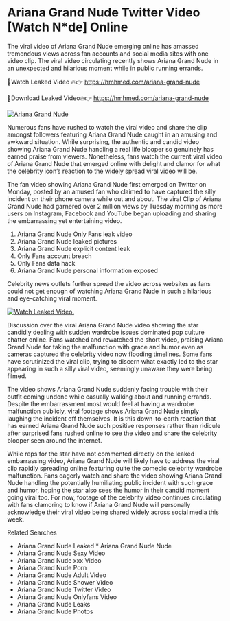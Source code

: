 ﻿# Ariana Grand Nude Twitter Video [Watch N*de] Online

The viral video of ﻿Ariana Grand Nude emerging online has amassed tremendous views across fan accounts and social media sites with one video clip. The viral video circulating recently shows ﻿Ariana Grand Nude in an unexpected and hilarious moment while in public running errands. 

🔴Watch Leaked Video 🔥👉  https://hmhmed.com/ariana-grand-nude 

🔴Download Leaked Video🔥👉  https://hmhmed.com/ariana-grand-nude 

[![Ariana Grand Nude](https://i.imgur.com/dJHk4Zq.gif)](https://hmhmed.com/ariana-grand-nude)

Numerous fans have rushed to watch the viral video and share the clip amongst followers featuring ﻿Ariana Grand Nude caught in an amusing and awkward situation. While surprising, the authentic and candid video showing ﻿Ariana Grand Nude handling a real life blooper so genuinely has earned praise from viewers. Nonetheless, fans watch the current viral video of ﻿Ariana Grand Nude that emerged online with delight and clamor for what the celebrity icon’s reaction to the widely spread viral video will be.

The fan video showing ﻿Ariana Grand Nude first emerged on Twitter on Monday, posted by an amused fan who claimed to have captured the silly incident on their phone camera while out and about. The viral Clip of ﻿Ariana Grand Nude had garnered over 2 million views by Tuesday morning as more users on Instagram, Facebook and YouTube began uploading and sharing the embarrassing yet entertaining video. 

1. ﻿Ariana Grand Nude Only Fans leak video
2. ﻿Ariana Grand Nude leaked pictures
3. ﻿Ariana Grand Nude explicit content leak
4. Only Fans account breach
5. Only Fans data hack
6. ﻿Ariana Grand Nude personal information exposed

Celebrity news outlets further spread the video across websites as fans could not get enough of watching ﻿Ariana Grand Nude in such a hilarious and eye-catching viral moment. 

[![Watch Leaked Video.](https://miro.medium.com/v2/resize:fit:828/format:webp/1*cilzJN44JGOrTw9NJCrNHA.gif "Watch Leaked Video")](https://hmhmed.com/ariana-grand-nude)

Discussion over the viral ﻿Ariana Grand Nude video showing the star candidly dealing with sudden wardrobe issues dominated pop culture chatter online. Fans watched and rewatched the short video, praising ﻿Ariana Grand Nude for taking the malfunction with grace and humor even as cameras captured the celebrity video now flooding timelines. Some fans have scrutinized the viral clip, trying to discern what exactly led to the star appearing in such a silly viral video, seemingly unaware they were being filmed.

The video shows ﻿Ariana Grand Nude suddenly facing trouble with their outfit coming undone while casually walking about and running errands. Despite the embarrassment most would feel at having a wardrobe malfunction publicly, viral footage shows ﻿Ariana Grand Nude simply laughing the incident off themselves. It is this down-to-earth reaction that has earned ﻿Ariana Grand Nude such positive responses rather than ridicule after surprised fans rushed online to see the video and share the celebrity blooper seen around the internet.  

While reps for the star have not commented directly on the leaked embarrassing video, ﻿Ariana Grand Nude will likely have to address the viral clip rapidly spreading online featuring quite the comedic celebrity wardrobe malfunction. Fans eagerly watch and share the video showing ﻿Ariana Grand Nude handling the potentially humiliating public incident with such grace and humor, hoping the star also sees the humor in their candid moment going viral too. For now, footage of the celebrity video continues circulating with fans clamoring to know if ﻿Ariana Grand Nude will personally acknowledge their viral video being shared widely across social media this week.

Related Searches
* ﻿Ariana Grand Nude Leaked
﻿* Ariana Grand Nude Nude
* ﻿Ariana Grand Nude Sexy Video
* ﻿Ariana Grand Nude xxx Video
* ﻿Ariana Grand Nude Porn
* ﻿Ariana Grand Nude Adult Video
* ﻿Ariana Grand Nude Shower Video
* ﻿Ariana Grand Nude Twitter Video
* ﻿Ariana Grand Nude Onlyfans Video
* ﻿Ariana Grand Nude Leaks
* ﻿Ariana Grand Nude Photos